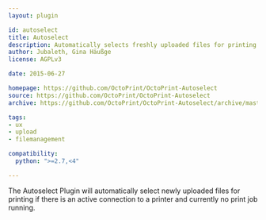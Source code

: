 ```yaml
---
layout: plugin

id: autoselect
title: Autoselect
description: Automatically selects freshly uploaded files for printing if no print job is currently active.
author: Jubaleth, Gina Häußge
license: AGPLv3

date: 2015-06-27

homepage: https://github.com/OctoPrint/OctoPrint-Autoselect
source: https://github.com/OctoPrint/OctoPrint-Autoselect
archive: https://github.com/OctoPrint/OctoPrint-Autoselect/archive/master.zip

tags:
- ux
- upload
- filemanagement

compatibility:
  python: ">=2.7,<4"

---
```


The Autoselect Plugin will automatically select newly uploaded files for
printing if there is an active connection to a printer and currently no print
job running.
